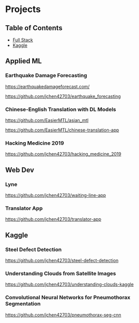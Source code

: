 # Projects

## Table of Contents

-   [Full Stack](#full-stack)
-   [Kaggle](#kaggle)

## Applied ML

### Earthquake Damage Forecasting

https://earthquakedamageforecast.com/

https://github.com/jchen42703/earthquake_forecasting

### Chinese-English Translation with DL Models

https://github.com/EasierMTL/asian_mtl

https://github.com/EasierMTL/chinese-translation-app

### Hacking Medicine 2019

https://github.com/jchen42703/hacking_medicine_2019

## Web Dev

### Lyne

https://github.com/jchen42703/waiting-line-app

### Translator App

https://github.com/jchen42703/translator-app

<!-- ### Math Research QHSS

**Move this to research.**

https://github.com/jchen42703/MathResearchQHSS -->

## Kaggle

### Steel Defect Detection

https://github.com/jchen42703/steel-defect-detection

### Understanding Clouds from Satellite Images

https://github.com/jchen42703/understanding-clouds-kaggle

### Convolutional Neural Networks for Pneumothorax Segmentation

https://github.com/jchen42703/pneumothorax-seg-cnn
